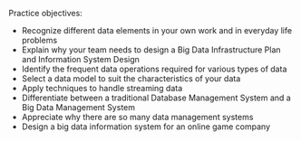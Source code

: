 Practice objectives:
 * Recognize different data elements in your own work and in everyday life problems
 * Explain why your team needs to design a Big Data Infrastructure Plan and Information System Design
 * Identify the frequent data operations required for various types of data
 * Select a data model to suit the characteristics of your data 
 * Apply techniques to handle streaming data
 * Differentiate between a traditional Database Management System and a Big Data Management System
 * Appreciate why there are so many data management systems
 * Design a big data information system for an online game company
